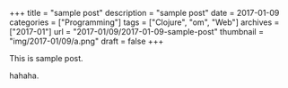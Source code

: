 +++
title = "sample post"
description = "sample post"
date = 2017-01-09
categories = ["Programming"]
tags = ["Clojure", "om", "Web"]
archives = ["2017-01"]
url = "2017-01/09/2017-01-09-sample-post"
thumbnail = "img/2017-01/09/a.png"
draft = false
+++

This is sample post.

<!--more-->

hahaha.

